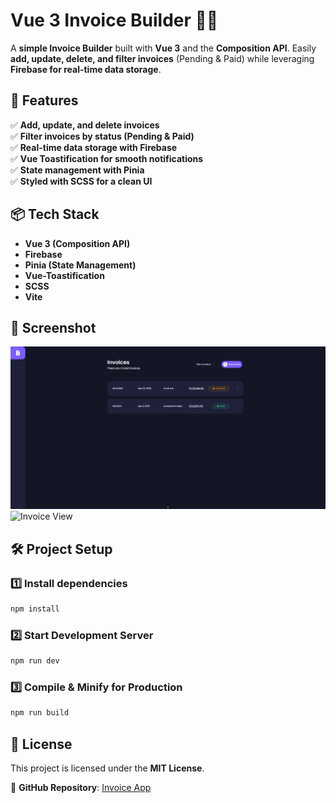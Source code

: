 # Vue 3 Invoice Builder 🧾💼

A **simple Invoice Builder** built with **Vue 3** and the **Composition API**. Easily **add, update, delete, and filter invoices** (Pending & Paid) while leveraging **Firebase for real-time data storage**.

## 🚀 Features

✅ **Add, update, and delete invoices**  
✅ **Filter invoices by status (Pending & Paid)**  
✅ **Real-time data storage with Firebase**  
✅ **Vue Toastification for smooth notifications**  
✅ **State management with Pinia**  
✅ **Styled with SCSS for a clean UI**  

## 📦 Tech Stack

- **Vue 3 (Composition API)**
- **Firebase**
- **Pinia (State Management)**
- **Vue-Toastification**
- **SCSS**
- **Vite**

## 📸 Screenshot
![Vue 3 Invoice Builder Screenshot](public/localhost_5173_.png)
![Invoice View](public/localhost_5173_(3).png.png)

## 🛠️ Project Setup

### **1️⃣ Install dependencies**  
```sh
npm install
```

### **2️⃣ Start Development Server**  
```sh
npm run dev
```

### **3️⃣ Compile & Minify for Production**  
```sh
npm run build
```

## 📜 License
This project is licensed under the **MIT License**.

🔗 **GitHub Repository**: [Invoice App](https://github.com/Amal-AM4/Invoice-app)
